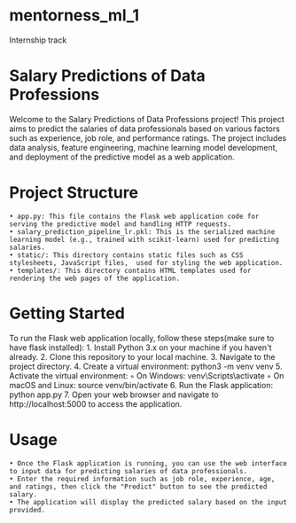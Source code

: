 # mentorness_ml_1
Internship track
# Salary Predictions of Data Professions
Welcome to the Salary Predictions of Data Professions project! This project aims to predict the salaries of data professionals based on various factors such as experience, job role, and performance ratings. The project includes data analysis, feature engineering, machine learning model development, and deployment of the predictive model as a web application.
# Project Structure
    • app.py: This file contains the Flask web application code for serving the predictive model and handling HTTP requests.
    • salary_prediction_pipeline_lr.pkl: This is the serialized machine learning model (e.g., trained with scikit-learn) used for predicting salaries.
    • static/: This directory contains static files such as CSS stylesheets, JavaScript files,  used for styling the web application.
    • templates/: This directory contains HTML templates used for rendering the web pages of the application.
# Getting Started
To run the Flask web application locally, follow these steps(make sure to have flask installed):
    1. Install Python 3.x on your machine if you haven't already.
    2. Clone this repository to your local machine.
    3. Navigate to the project directory.
    4. Create a virtual environment: python3 -m venv venv
    5. Activate the virtual environment:
        ◦ On Windows: venv\Scripts\activate
        ◦ On macOS and Linux: source venv/bin/activate
    6. Run the Flask application: python app.py
    7. Open your web browser and navigate to http://localhost:5000 to access the application.
# Usage
    • Once the Flask application is running, you can use the web interface to input data for predicting salaries of data professionals.
    • Enter the required information such as job role, experience, age, and ratings, then click the "Predict" button to see the predicted salary.
    • The application will display the predicted salary based on the input provided.
